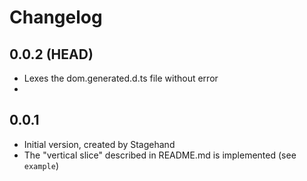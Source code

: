 # Changelog

## 0.0.2 (HEAD)

- Lexes the dom.generated.d.ts file without error
- 

## 0.0.1

- Initial version, created by Stagehand
- The "vertical slice" described in README.md is implemented (see `example`)
